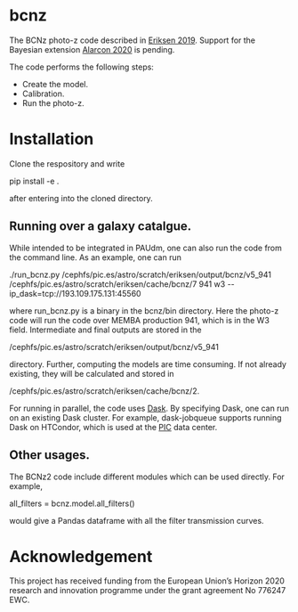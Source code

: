 # bcnz

The BCNz photo-z code described in [Eriksen 2019](https://ui.adsabs.harvard.edu/abs/2019MNRAS.484.4200E/abstract). Support for
the Bayesian extension [Alarcon 2020](https://ui.adsabs.harvard.edu/abs/2020arXiv200711132A/abstract) is pending.


The code performs the following steps:

* Create the model.
* Calibration.
* Run the photo-z.

# Installation
Clone the respository and write

pip install -e .

after entering into the cloned directory.

## Running over a galaxy catalgue.
While intended to be integrated in PAUdm, one can also run the code from the command line. As an 
example, one can run

./run_bcnz.py /cephfs/pic.es/astro/scratch/eriksen/output/bcnz/v5_941 /cephfs/pic.es/astro/scratch/eriksen/cache/bcnz/7 941 w3 --ip_dask=tcp://193.109.175.131:45560

where run_bcnz.py is a binary in the bcnz/bin directory. Here the photo-z code will run the code
over MEMBA production 941, which is in the W3 field. Intermediate and final outputs are stored
in the 

/cephfs/pic.es/astro/scratch/eriksen/output/bcnz/v5_941

directory. Further, computing the models are time consuming. If not already existing, they will
be calculated and stored in 

/cephfs/pic.es/astro/scratch/eriksen/cache/bcnz/2.

For running in parallel, the code uses [Dask](https://dask.org/). By specifying Dask, one can
run on an existing Dask cluster. For example, dask-jobqueue supports running Dask on HTCondor,
which is used at the [PIC](www.pic.es) data center.

## Other usages.
The BCNz2 code include different modules which can be used directly. For example,

all_filters = bcnz.model.all_filters()

would give a Pandas dataframe with all the filter transmission curves.

# Acknowledgement
This project has received funding from the European Union’s Horizon 2020 research
and innovation programme under the grant agreement No
776247 EWC.

